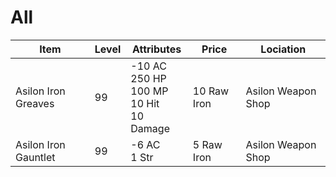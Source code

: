 # All

| Item | Level | Attributes | Price | Lociation |
|-|-|-|-|-|
| Asilon Iron Greaves | 99 | -10 AC <br> 250 HP <br> 100 MP <br> 10 Hit <br> 10 Damage | 10 Raw Iron | Asilon Weapon Shop |
| Asilon Iron Gauntlet | 99 | -6 AC <br> 1 Str | 5 Raw Iron | Asilon Weapon Shop |

